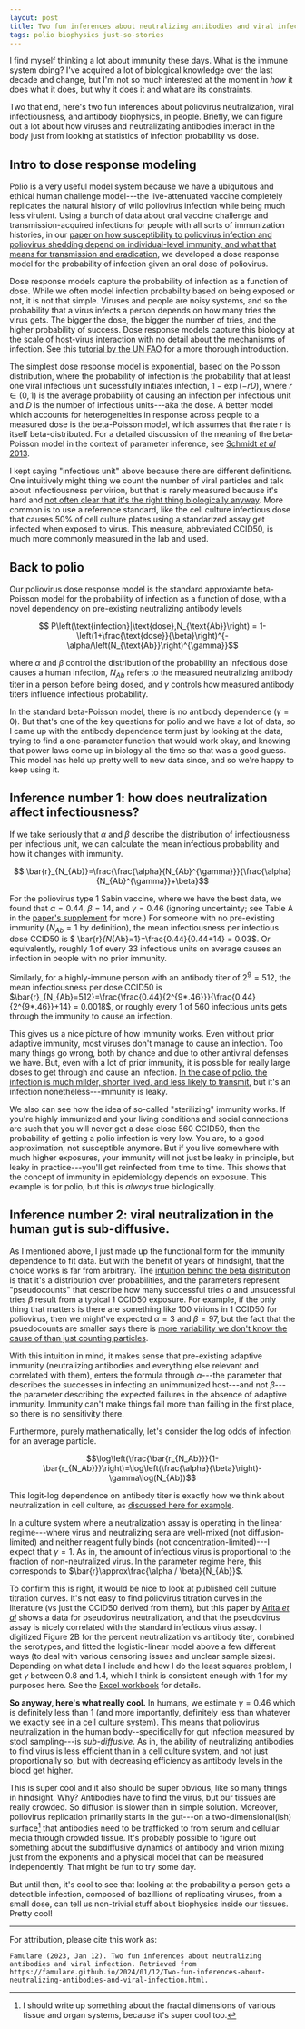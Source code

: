 ```yaml
---
layout: post
title: Two fun inferences about neutralizing antibodies and viral infection
tags: polio biophysics just-so-stories
---
```


I find myself thinking a lot about immunity these days. What is the immune system doing? I've acquired a lot of biological knowledge over the last decade and change, but I'm not so much interested at the moment in *how* it does what it does, but why it does it and what are its constraints. 

Two that end, here's two fun inferences about poliovirus neutralization, viral infectiousness, and antibody biophysics, in people. Briefly, we can figure out a lot about how viruses and neutralizating antibodies interact in the body just from looking at statistics of infection probability vs dose.

## Intro to dose response modeling

Polio is a very useful model system because we have a ubiquitous and ethical human challenge model---the live-attenuated vaccine completely replicates the natural history of wild poliovirus infection while being much less virulent. Using a bunch of data about oral vaccine challenge and transmission-acquired infections for people with all sorts of immunization histories, in our [paper on how susceptibility to poliovirus infection and poliovirus shedding depend on individual-level immunity, and what that means for transmission and eradication](https://journals.plos.org/plosbiology/article?id=10.1371/journal.pbio.2002468), we developed a dose response model for the probability of infection given an oral dose of poliovirus.

Dose response models capture the probability of infection as a function of dose. While we often model infection probability based on being exposed or not, it is not that simple. Viruses and people are noisy systems, and so the probability that a virus infects a person depends on how many tries the virus gets. The bigger the dose, the bigger the number of tries, and the higher probability of success. Dose response models capture this biology at the scale of host-virus interaction with no detail about the mechanisms of infection. See this [tutorial by the UN FAO](https://www.fao.org/3/y4666e/y4666e0b.htm) for a more thorough introduction. 

The simplest dose response model is exponential, based on the Poisson distribution, where the probability of infection is the probability that at least one viral infectious unit sucessfully initiates infection, $1-\exp(-rD)$, where $r\in(0,1)$ is the average probability of causing an infection per infectious unit and $D$ is the number of infectious units---aka the dose. A better model which accounts for heterogeneities in response across people to a measured dose is the beta-Poisson model, which assumes that the rate $r$ is itself beta-distributed. For a detailed discussion of the meaning of the beta-Poisson model in the context of parameter inference, see [Schmidt *et al* 2013](https://pubmed.ncbi.nlm.nih.gov/23311599/).

I kept saying "infectious unit" above because there are different definitions. One intuitively might thing we count the number of viral particles and talk about infectiousness per virion, but that is rarely measured because it's hard and [not often clear that it's the right thing biologically anyway](https://www.nature.com/articles/d41586-019-01880-6). More common is to use a reference standard, like the cell culture infectious dose that causes 50\% of cell culture plates using a standarized assay get infected when exposed to virus. This measure, abbreviated CCID50, is much more commonly measured in the lab and used. 

## Back to polio

Our poliovirus dose response model is the standard approxiamte beta-Poisson model for the probability of infection as a function of dose, with a novel dependency on pre-existing neutralizing antibody levels

$$ P\left(\text{infection}|\text{dose},N_{\text{Ab}}\right) = 1-\left(1+\frac{\text{dose}}{\beta}\right)^{-\alpha/\left(N_{\text{Ab}}\right)^{\gamma}}$$

where $\alpha$ and $\beta$ control the distribution of the probability an infectious dose causes a human infection, $N_{Ab}$ refers to the measured neutralizing antibody titer in a person before being dosed, and $\gamma$ controls how measured antibody titers influence infectious probability.

In the standard beta-Poisson model, there is no antibody dependence ($\gamma=0$). But that's one of the key questions for polio and we have a lot of data, so I came up with the antibody dependence term just by looking at the data, trying to find a one-parameter function that would work okay, and knowing that power laws come up in biology all the time so that was a good guess. This model has held up pretty well to new data since, and so we're happy to keep using it.

## Inference number 1: how does neutralization affect infectiousness?

If we take seriously that $\alpha$ and $\beta$ describe the distribution of infectiousness per infectious unit, we can calculate the mean infectious probability and how it changes with immunity. 

$$ \bar{r}_{N_{Ab}}=\frac{\frac{\alpha}{N_{Ab}^{\gamma}}}{\frac{\alpha}{N_{Ab}^{\gamma}}+\beta}$$

For the poliovirus type 1 Sabin vaccine, where we have the best data, we found that $\alpha=0.44$, $\beta=14$, and $\gamma=0.46$ (ignoring uncertainty; see Table A in the [paper's supplement](https://journals.plos.org/plosbiology/article?id=10.1371/journal.pbio.2002468#sec016) for more.)  For someone with no pre-existing immunity ($N_{Ab}=1$ by definition), the mean infectiousness per infectious dose CCID50 is $ \bar{r}_{N_{Ab}=1}=\frac{0.44}{0.44+14} = 0.03$. Or equivalently, roughly 1 of every 33 infectious units on average causes an infection in people with no prior immunity.

Similarly, for a highly-immune person with an antibody titer of $2^9=512$, the mean infectiousness per dose CCID50 is $\bar{r}_{N_{Ab}=512}=\frac{\frac{0.44}{2^{9*.46}}}{\frac{0.44}{2^{9*.46}}+14} = 0.0018$, or roughly every 1 of 560 infectious units gets through the immunity to cause an infection.

This gives us a nice picture of how immunity works. Even without prior adaptive immunity, most viruses don't manage to cause an infection. Too many things go wrong, both by chance and due to other antiviral defenses we have. But, even with a lot of prior immunity, it is possible for really large doses to get through and cause an infection. [In the case of polio, the infection is much milder, shorter lived, and less likely to transmit](https://journals.plos.org/plosbiology/article?id=10.1371/journal.pbio.2002468), but it's an infection nonetheless---immunity is leaky.  

We also can see how the idea of so-called "sterilizing" immunity works. If you're highly immunized and your living conditions and social connections are such that you will never get a dose close 560 CCID50, then the probability of getting a polio infection is very low. You are, to a good approximation, not susceptible anymore.  But if you live somewhere with much higher exposures, your immunity will not just be leaky in principle, but leaky in practice---you'll get reinfected from time to time. This shows that the concept of immunity in epidemiology depends on exposure. This example is for polio, but this is *always* true biologically.

## Inference number 2: viral neutralization in the human gut is sub-diffusive.

As I mentioned above, I just made up the functional form for the immunity dependence to fit data. But with the benefit of years of hindsight, that the choice works is far from arbitrary. The [intuition behind the beta distribution](https://stats.stackexchange.com/questions/47771/what-is-the-intuition-behind-beta-distribution) is that it's a distribution over probabilities, and the parameters represent "pseudocounts" that describe how many successful tries $\alpha$ and unsucessful tries $\beta$ result from a typical 1 CCID50 exposure. For example, if the only thing that matters is there are something like 100 virions in 1 CCID50 for poliovirus, then we might've expected $\alpha=3$ and $\beta = 97$, but the fact that the psuedocounts are smaller says there is [more variability we don't know the cause of than just counting particles](https://www.nature.com/articles/s41579-020-00449-9).  

With this intuition in mind, it makes sense that pre-existing adaptive immunity (neutralizing antibodies and everything else relevant and correlated with them), enters the formula through $\alpha$---the parameter that describes the successes in infecting an unimmunized host---and not $\beta$---the parameter describing the expected failures in the absence of adaptive immunity. Immunity can't make things fail more than failing in the first place, so there is no sensitivity there. 

Furthermore, purely mathematically, let's consider the log odds of infection for an average particle.

$$\log\left(\frac{\bar{r_{N_Ab}}}{1-\bar{r_{N_Ab}}}\right)=\log\left(\frac{\alpha}{\beta}\right)-\gamma\log(N_{Ab})$$

This logit-log dependence on antibody titer is exactly how we think about neutralization in cell culture, as [discussed here for example](https://www.ncbi.nlm.nih.gov/pmc/articles/PMC7973348/). 

In a culture system where a neutralization assay is operating in the linear regime---where virus and neutralizing sera are well-mixed (not diffusion-limited) and neither reagent fully binds (not concentration-limited)---I expect that $\gamma=1$. As in, the amount of infectious virus is proportional to the fraction of non-neutralized virus. In the parameter regime here, this corresponds to $\bar{r}\approx\frac{\alpha / \beta}{N_{Ab}}$.  

To confirm this is right, it would be nice to look at published cell culture titration curves. It's not easy to find poliovirus titration curves in the literature (vs just the CCID50 derived from them), but this paper by [Arita *et al*](https://www.ncbi.nlm.nih.gov/pmc/articles/PMC3209023/) shows a data for pseudovirus neutralization, and that the pseudovirus assay is nicely correlated with the standard infectious virus assay. I digitized Figure 2B for the percent neutralization vs antibody titer, combined the serotypes, and fitted the logistic-linear model above a few different ways (to deal with various censoring issues and unclear sample sizes). Depending on what data I include and how I do the least squares problem, I get $\gamma$ between 0.8 and 1.4, which I think is consistent enough with 1 for my purposes here. See the [Excel workbook](/assets/2024-01-12-Two-fun-inferences-about-neutralizing-antibodies-and-viral-infection/Arita2011_Fig2_dilution_traces.xlsx) for details. 

**So anyway, here's what really cool.**  In humans, we estimate $\gamma=0.46$ which is definitely less than 1 (and more importantly, definitely less than whatever we exactly see in a cell culture system).  This means that poliovirus neutralization in the human body--specifically for gut infection measured by stool sampling---is *sub-diffusive*. As in, the ability of neutralizing antibodies to find virus is less efficient than in a cell culture system, and not just proportionally so, but with decreasing efficiency as antibody levels in the blood get higher. 

This is super cool and it also should be super obvious, like so many things in hindsight. Why? Antibodies have to find the virus, but our tissues are really crowded. So diffusion is slower than in simple solution. Moreover, poliovirus replication primarily starts in the gut---on a two-dimensional(ish) surface[^1] that antibodies need to be trafficked to from serum and cellular media through crowded tissue. It's probably possible to figure out something about the subdiffusive dynamics of antibody and virion mixing just from the exponents and a physical model that can be measured independently. That might be fun to try some day. 

But until then, it's cool to see that looking at the probability a person gets a detectible infection, composed of bazillions of replicating viruses, from a small dose, can tell us non-trivial stuff about biophysics inside our tissues. Pretty cool!


____

[^1]: I should write up something about the fractal dimensions of various tissue and organ systems, because it's super cool too. 

For attribution, please cite this work as:

`Famulare (2023, Jan 12). Two fun inferences about neutralizing antibodies and viral infection. Retrieved from https://famulare.github.io/2024/01/12/Two-fun-inferences-about-neutralizing-antibodies-and-viral-infection.html.`